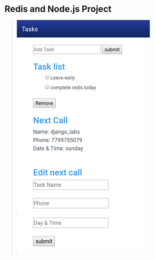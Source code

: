 # Redis and Node.js Project
> ![](https://raw.githubusercontent.com/chayandatta/Tasks/master/Screenshot%20from%202019-12-23%2019.00.49.png)
> ![](https://raw.githubusercontent.com/chayandatta/Tasks/master/Screenshot%20from%202019-12-23%2019.01.06.png)

